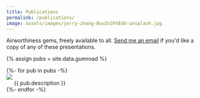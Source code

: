 ```yaml
---
title: Publications
permalink: /publications/
image: assets/images/jerry-zhang-BvuZn3FhEdU-unsplash.jpg
---
```


Airworthiness gems, freely available to all. [Send me an
email](mailto:{{site.email}}) if you'd like a copy of any of these
presentations.

{% assign pubs = site.data.gumroad %}

<div class="entries-list">
  {%- for pub in pubs -%}
    <article class="entry">
    <img style="margin-bottom: 1em;" src="{{ pub.name | slugify | append: '.jpg' | prepend: '/assets/images/publications/' | prepend: site.baseurl }}">
    {{ pub.description }}
    </article>
  {%- endfor -%}
</div>
